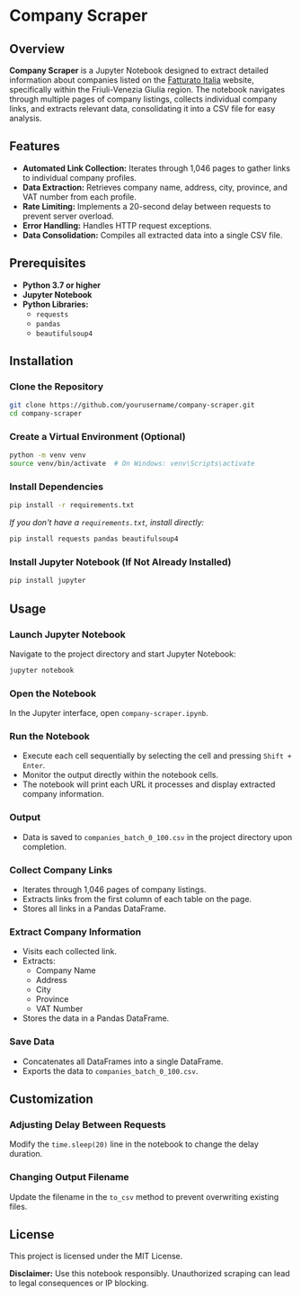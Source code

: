 # Company Scraper

## Overview

**Company Scraper** is a Jupyter Notebook designed to extract detailed information about companies listed on the [Fatturato Italia](https://www.fatturatoitalia.it/) website, specifically within the Friuli-Venezia Giulia region. The notebook navigates through multiple pages of company listings, collects individual company links, and extracts relevant data, consolidating it into a CSV file for easy analysis.

## Features

- **Automated Link Collection:** Iterates through 1,046 pages to gather links to individual company profiles.
- **Data Extraction:** Retrieves company name, address, city, province, and VAT number from each profile.
- **Rate Limiting:** Implements a 20-second delay between requests to prevent server overload.
- **Error Handling:** Handles HTTP request exceptions.
- **Data Consolidation:** Compiles all extracted data into a single CSV file.

## Prerequisites

- **Python 3.7 or higher**
- **Jupyter Notebook**
- **Python Libraries:**
  - `requests`
  - `pandas`
  - `beautifulsoup4`

## Installation

### Clone the Repository

```bash
git clone https://github.com/yourusername/company-scraper.git
cd company-scraper
```

### Create a Virtual Environment (Optional)

```bash
python -m venv venv
source venv/bin/activate  # On Windows: venv\Scripts\activate
```

### Install Dependencies

```bash
pip install -r requirements.txt
```

*If you don't have a `requirements.txt`, install directly:*

```bash
pip install requests pandas beautifulsoup4
```

### Install Jupyter Notebook (If Not Already Installed)

```bash
pip install jupyter
```

## Usage

### Launch Jupyter Notebook

Navigate to the project directory and start Jupyter Notebook:

```bash
jupyter notebook
```

### Open the Notebook

In the Jupyter interface, open `company-scraper.ipynb`.

### Run the Notebook

- Execute each cell sequentially by selecting the cell and pressing `Shift + Enter`.
- Monitor the output directly within the notebook cells.
- The notebook will print each URL it processes and display extracted company information.

### Output

- Data is saved to `companies_batch_0_100.csv` in the project directory upon completion.


### Collect Company Links

- Iterates through 1,046 pages of company listings.
- Extracts links from the first column of each table on the page.
- Stores all links in a Pandas DataFrame.

### Extract Company Information

- Visits each collected link.
- Extracts:
  - Company Name
  - Address
  - City
  - Province
  - VAT Number
- Stores the data in a Pandas DataFrame.

### Save Data

- Concatenates all DataFrames into a single DataFrame.
- Exports the data to `companies_batch_0_100.csv`.

## Customization

### Adjusting Delay Between Requests

Modify the `time.sleep(20)` line in the notebook to change the delay duration.

### Changing Output Filename

Update the filename in the `to_csv` method to prevent overwriting existing files.


## License

This project is licensed under the MIT License.


**Disclaimer:** Use this notebook responsibly. Unauthorized scraping can lead to legal consequences or IP blocking.
